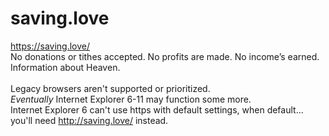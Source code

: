 # saving.love

https://saving.love/ <br>
No donations or tithes accepted. No profits are made. No income’s earned. <br>
Information about Heaven. <br><br>
Legacy browsers aren't supported or prioritized. <br>
<i>Eventually</i> Internet Explorer 6-11 may function some more.<br>
Internet Explorer 6 can't use https with default settings, when default... you'll need http://saving.love/ instead. <br><br> 
